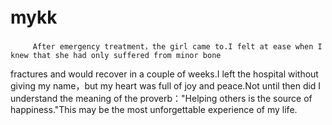 # mykk　 
         After emergency treatment，the girl came to.I felt at ease when I knew that she had only suffered from minor bone 
fractures and would recover in a couple of weeks.I left the hospital without giving my name，but my heart was full of joy 
and peace.Not until then did I understand the meaning of the proverb："Helping others is the source of happiness."This 
may be the most unforgettable experience of my life.
